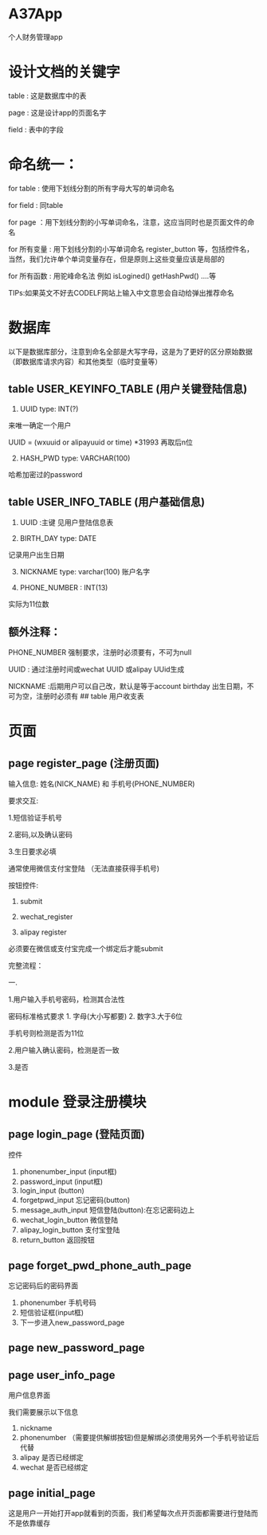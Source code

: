 # A37App
个人财务管理app

# 设计文档的关键字
table : 这是数据库中的表

page : 这是设计app的页面名字

field : 表中的字段


# 命名统一：
for table : 使用下划线分割的所有字母大写的单词命名

for field : 同table

for page ：用下划线分割的小写单词命名，注意，这应当同时也是页面文件的命名

for 所有变量 : 用下划线分割的小写单词命名 register_button 等，包括控件名，当然，我们允许单个单词变量存在，但是原则上这些变量应该是局部的

for 所有函数 : 用驼峰命名法 例如 isLogined()  getHashPwd() ....等

TIPs:如果英文不好去CODELF网站上输入中文意思会自动给弹出推荐命名

# 数据库
以下是数据库部分，注意到命名全部是大写字母，这是为了更好的区分原始数据（即数据库请求内容）和其他类型（临时变量等）

## table USER_KEYINFO_TABLE (用户关键登陆信息)
1.  UUID type: INT(?) 

来唯一确定一个用户  

UUID = (wxuuid or alipayuuid or time) *31993 再取后n位   

2.  HASH_PWD   type: VARCHAR(100)

哈希加密过的password 

## table USER_INFO_TABLE (用户基础信息)

1. UUID :主键 见用户登陆信息表

2. BIRTH_DAY type: DATE

记录用户出生日期 

3. NICKNAME type: varchar(100) 账户名字 

4. PHONE_NUMBER : INT(13)

实际为11位数

## 额外注释： 

PHONE_NUMBER 强制要求，注册时必须要有，不可为null

UUID : 通过注册时间或wechat UUID 或alipay UUid生成  

NICKNAME :后期用户可以自己改，默认是等于account birthday 出生日期，不可为空，注册时必须有 ## table  用户收支表

# 页面

## page register_page (注册页面)

输入信息: 姓名(NICK_NAME) 和 手机号(PHONE_NUMBER)

要求交互: 

1.短信验证手机号

2.密码,以及确认密码  

3.生日要求必填

通常使用微信支付宝登陆 （无法直接获得手机号)

按钮控件:

1. submit

2. wechat_register

3. alipay register

必须要在微信或支付宝完成一个绑定后才能submit

完整流程：

一.

1.用户输入手机号密码，检测其合法性  

  密码标准格式要求 1. 字母(大小写都要) 2. 数字3.大于6位

  手机号则检测是否为11位

2.用户输入确认密码，检测是否一致

3.是否

# module 登录注册模块

## page login_page  (登陆页面)

控件

1. phonenumber_input (input框)
2. password_input (input框)
3. login_input (button)
4. forgetpwd_input 忘记密码(button)
5. message_auth_input 短信登陆(button):在忘记密码边上
6. wechat_login_button 微信登陆
7. alipay_login_button 支付宝登陆
8. return_button 返回按钮

## page forget_pwd_phone_auth_page 
忘记密码后的密码界面
1. phonenumber 手机号码
2. 短信验证框(input框)
3. 下一步进入new_password_page

## page new_password_page

## page user_info_page

用户信息界面 

我们需要展示以下信息

1. nickname
2. phonenumber （需要提供解绑按钮)但是解绑必须使用另外一个手机号验证后代替
3. alipay 是否已经绑定
4. wechat 是否已经绑定

## page initial_page  

这是用户一开始打开app就看到的页面，我们希望每次点开页面都需要进行登陆而不是依靠缓存
